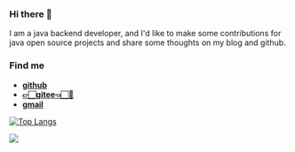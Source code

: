 ### Hi there 👋

I am a java backend developer, and I'd like to make some contributions for java open source projects and share some thoughts on my blog and github.

### Find me

- **[github](https://github.com/jadenjin)**
- **[👉🏻gitee👈🏻👀](https://gitee.com/chenjinjit)**
- **[gmail](mailto:chenjinjit@gmail.com)**


[![Top Langs](https://github-readme-stats.vercel.app/api/top-langs/?username=jadenjin&layout=compact&hide=javascript,Html,Css)](https://github.com/anuraghazra/github-readme-stats)


  <a href="https://github.com/jadenjin/learning-logs">
    <img align="center" src="https://github-readme-stats.vercel.app/api/pin/?username=jadenjin&repo=learning-logs&layout=compact" />
  </a>
